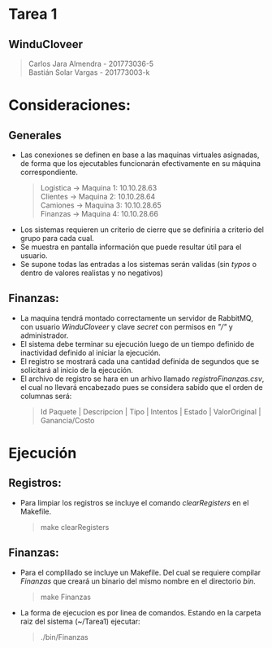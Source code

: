 # Tarea 1

## WinduCloveer
> Carlos Jara Almendra - 201773036-5  
> Bastián Solar Vargas - 201773003-k

# Consideraciones:

## Generales  
* Las conexiones se definen en base a las maquinas virtuales asignadas, de forma que los ejecutables funcionarán efectivamente en su máquina correspondiente.  
	> Logistica -> Maquina 1: 10.10.28.63  
	> Clientes -> Maquina 2: 10.10.28.64  
	> Camiones -> Maquina 3: 10.10.28.65  
	> Finanzas -> Maquina 4: 10.10.28.66  
* Los sistemas requieren un criterio de cierre que se definiria a criterio del grupo para cada cual.
* Se muestra en pantalla información que puede resultar útil para el usuario.
* Se supone todas las entradas a los sistemas serán validas (sin *typos* o dentro de valores realistas y no negativos)

## Finanzas:
* La maquina tendrá montado correctamente un servidor de RabbitMQ, con usuario *WinduCloveer* y clave *secret* con permisos en *"/"* y administrador.
* El sistema debe terminar su ejecución luego de un tiempo definido de inactividad definido al iniciar la ejecución.
* El registro se mostrará cada una cantidad definida de segundos que se solicitará al inicio de la ejecución.
* El archivo de registro se hara en un arhivo llamado *registroFinanzas.csv*, el cual no llevará encabezado pues se considera sabido que el orden de columnas será:
	> Id Paquete | Descripcion | Tipo | Intentos | Estado | ValorOriginal | Ganancia/Costo 

# Ejecución

## Registros:
* Para limpiar los registros se incluye el comando *clearRegisters* en el Makefile.
	> make clearRegisters

## Finanzas:
* Para el complilado se incluye un Makefile. Del cual se requiere compilar *Finanzas* que creará un binario del mismo nombre en el directorio *bin*.
	> make Finanzas
* La forma de ejecucion es por linea de comandos. Estando en la carpeta raiz del sistema (\~/Tarea1) ejecutar:
	> ./bin/Finanzas